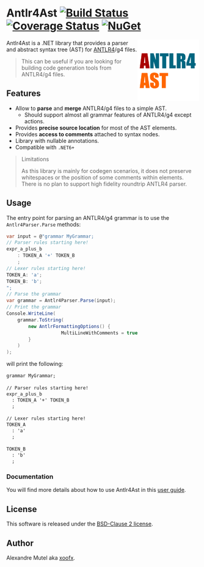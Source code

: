 # Antlr4Ast [![Build Status](https://github.com/xoofx/Antlr4Ast/workflows/ci/badge.svg?branch=main)](https://github.com/xoofx/Antlr4Ast/actions) [![Coverage Status](https://coveralls.io/repos/github/xoofx/Antlr4Ast/badge.svg?branch=main)](https://coveralls.io/github/xoofx/Antlr4Ast?branch=main) [![NuGet](https://img.shields.io/nuget/v/Antlr4Ast.svg)](https://www.nuget.org/packages/Antlr4Ast/)

<img align="right" width="160px" height="160px" src="img/antlr4ast.png">

Antlr4Ast is a .NET library that provides a parser and abstract syntax tree (AST) for [ANTLR4](https://www.antlr.org/)/g4 files. 

> This can be useful if you are looking for building code generation tools from ANTLR4/g4 files.
  
## Features

- Allow to **parse** and **merge** ANTLR4/g4 files to a simple AST.
  - Should support almost all grammar features of ANTLR4/g4 except actions.
- Provides **precise source location** for most of the AST elements.
- Provides **access to comments** attached to syntax nodes.
- Library with nullable annotations.
- Compatible with `.NET6+`

> Limitations
>
> As this library is mainly for codegen scenarios, it does not preserve whitespaces or the position of some comments within elements.
> There is no plan to support high fidelity roundtrip ANTLR4 parser.

## Usage

The entry point for parsing an ANTLR4/g4 grammar is to use the `Antlr4Parser.Parse` methods:

```c#
var input = @"grammar MyGrammar;
// Parser rules starting here!
expr_a_plus_b
    : TOKEN_A '+' TOKEN_B
    ;
// Lexer rules starting here!
TOKEN_A: 'a';
TOKEN_B: 'b';
";
// Parse the grammar
var grammar = Antlr4Parser.Parse(input);
// Print the grammar
Console.WriteLine(
    grammar.ToString(
        new AntlrFormattingOptions() { 
                    MultiLineWithComments = true 
        }
    )
);
```

will print the following:

```antlr
grammar MyGrammar;

// Parser rules starting here!
expr_a_plus_b
  : TOKEN_A '+' TOKEN_B
  ;

// Lexer rules starting here!
TOKEN_A
  : 'a'
  ;

TOKEN_B
  : 'b'
  ;
```

### Documentation

You will find more details about how to use Antlr4Ast in this [user guide](https://github.com/xoofx/Antlr4Ast/blob/main/doc/readme.md).

## License

This software is released under the [BSD-Clause 2 license](https://opensource.org/licenses/BSD-2-Clause). 

## Author

Alexandre Mutel aka [xoofx](http://xoofx.com).
